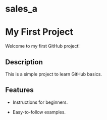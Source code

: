 # sales_a
# My First Project 

Welcome to my first GitHub project! 

 

## Description 

This is a simple project to learn GitHub basics. 


## Features 

- Instructions for beginners. 

- Easy-to-follow examples.  
